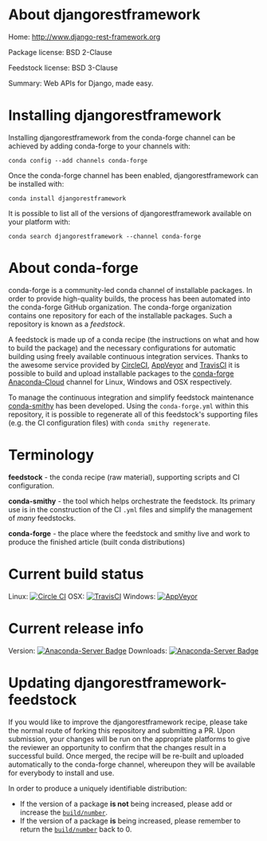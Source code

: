 About djangorestframework
=========================

Home: http://www.django-rest-framework.org

Package license: BSD 2-Clause

Feedstock license: BSD 3-Clause

Summary: Web APIs for Django, made easy.



Installing djangorestframework
==============================

Installing djangorestframework from the conda-forge channel can be achieved by adding conda-forge to your channels with:

```
conda config --add channels conda-forge
```

Once the conda-forge channel has been enabled, djangorestframework can be installed with:

```
conda install djangorestframework
```

It is possible to list all of the versions of djangorestframework available on your platform with:

```
conda search djangorestframework --channel conda-forge
```


About conda-forge
=================

conda-forge is a community-led conda channel of installable packages.
In order to provide high-quality builds, the process has been automated into the
conda-forge GitHub organization. The conda-forge organization contains one repository
for each of the installable packages. Such a repository is known as a *feedstock*.

A feedstock is made up of a conda recipe (the instructions on what and how to build
the package) and the necessary configurations for automatic building using freely
available continuous integration services. Thanks to the awesome service provided by
[CircleCI](https://circleci.com/), [AppVeyor](http://www.appveyor.com/)
and [TravisCI](https://travis-ci.org/) it is possible to build and upload installable
packages to the [conda-forge](https://anaconda.org/conda-forge)
[Anaconda-Cloud](http://docs.anaconda.org/) channel for Linux, Windows and OSX respectively.

To manage the continuous integration and simplify feedstock maintenance
[conda-smithy](http://github.com/conda-forge/conda-smithy) has been developed.
Using the ``conda-forge.yml`` within this repository, it is possible to regenerate all of
this feedstock's supporting files (e.g. the CI configuration files) with ``conda smithy regenerate``.


Terminology
===========

**feedstock** - the conda recipe (raw material), supporting scripts and CI configuration.

**conda-smithy** - the tool which helps orchestrate the feedstock.
                   Its primary use is in the construction of the CI ``.yml`` files
                   and simplify the management of *many* feedstocks.

**conda-forge** - the place where the feedstock and smithy live and work to
                  produce the finished article (built conda distributions)

Current build status
====================

Linux: [![Circle CI](https://circleci.com/gh/conda-forge/djangorestframework-feedstock.svg?style=svg)](https://circleci.com/gh/conda-forge/djangorestframework-feedstock)
OSX: [![TravisCI](https://travis-ci.org/conda-forge/djangorestframework-feedstock.svg?branch=master)](https://travis-ci.org/conda-forge/djangorestframework-feedstock)
Windows: [![AppVeyor](https://ci.appveyor.com/api/projects/status/github/conda-forge/djangorestframework-feedstock?svg=True)](https://ci.appveyor.com/project/conda-forge/djangorestframework-feedstock/branch/master)

Current release info
====================
Version: [![Anaconda-Server Badge](https://anaconda.org/conda-forge/djangorestframework/badges/version.svg)](https://anaconda.org/conda-forge/djangorestframework)
Downloads: [![Anaconda-Server Badge](https://anaconda.org/conda-forge/djangorestframework/badges/downloads.svg)](https://anaconda.org/conda-forge/djangorestframework)


Updating djangorestframework-feedstock
======================================

If you would like to improve the djangorestframework recipe, please take the normal
route of forking this repository and submitting a PR. Upon submission, your changes will
be run on the appropriate platforms to give the reviewer an opportunity to confirm that the
changes result in a successful build. Once merged, the recipe will be re-built and uploaded
automatically to the conda-forge channel, whereupon they will be available for everybody to
install and use.

In order to produce a uniquely identifiable distribution:
 * If the version of a package **is not** being increased, please add or increase
   the [``build/number``](http://conda.pydata.org/docs/building/meta-yaml.html#build-number-and-string).
 * If the version of a package **is** being increased, please remember to return
   the [``build/number``](http://conda.pydata.org/docs/building/meta-yaml.html#build-number-and-string)
   back to 0.
